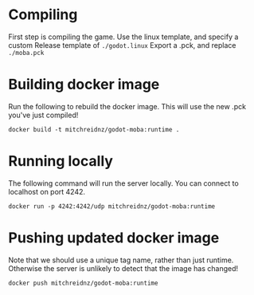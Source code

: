 # Compiling
First step is compiling the game.
Use the linux template, and specify a custom Release template of `./godot.linux`
Export a .pck, and replace `./moba.pck`

# Building docker image
Run the following to rebuild the docker image. This will use the new .pck you've just compiled!

`docker build -t mitchreidnz/godot-moba:runtime .`

# Running locally
The following command will run the server locally. You can connect to localhost on port 4242.

`docker run -p 4242:4242/udp mitchreidnz/godot-moba:runtime`

# Pushing updated docker image
Note that we should use a unique tag name, rather than just runtime.
Otherwise the server is unlikely to detect that the image has changed!

`docker push mitchreidnz/godot-moba:runtime`